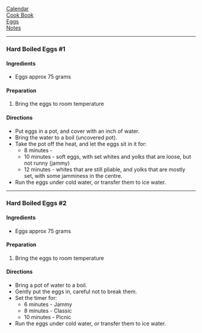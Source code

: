 [Calendar](https://github.com/vmsmith/EDT/blob/master/calendar.md)    
[Cook Book](https://github.com/vmsmith/CookBook/blob/master/README.md)   
[Eggs](https://github.com/vmsmith/CookBook/blob/master/eggs.md)    
[Notes](https://github.com/vmsmith/CookBook/blob/master/notes.md)    

-----   

### Hard Boiled Eggs #1   

#### Ingredients   
* Eggs approx 75 grams

#### Preparation   
1. Bring the eggs to room temperature  

#### Directions   
* Put eggs in a pot, and cover with an inch of water.
* Bring the water to a boil (uncovered pot).
* Take the pot off the heat, and let the eggs sit in it for:
  * 8 minutes - 
  * 10 minutes - soft eggs, with set whites and yolks that are loose, but not runny (jammy)      
  * 12 minutes - whites that are still pliable, and yolks that are mostly set, with some jamminess in the centre.
* Run the eggs under cold water, or transfer them to ice water.     

-----    

### Hard Boiled Eggs #2   

#### Ingredients   
* Eggs approx 75 grams

#### Preparation   
1. Bring the eggs to room temperature  

#### Directions   
* Bring a pot of water to a boil. 
* Gently put the eggs in, careful not to break them. 
* Set the timer for:
  * 6 minutes - Jammy 
  * 8 minutes - Classic       
  * 10 minutes - Picnic   
* Run the eggs under cold water, or transfer them to ice water.     
